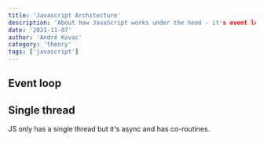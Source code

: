 ```yaml
---
title: 'Javascript Architecture'
description: 'About how JavaScript works under the hood - it's event loop and more'
date: '2021-11-07'
author: 'André Kovac'
category: 'theory'
tags: ['javascript']
---
```


## Event loop

## Single thread

JS only has a single thread but it's async and has co-routines.